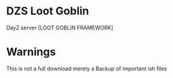 # DZS Loot Goblin
 DayZ server [LOOT GOBLIN FRAMEWORK]

# Warnings
This is not a full download merely a Backup of important ish files

